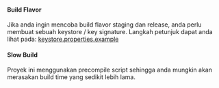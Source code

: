 #### Build Flavor
Jika anda ingin mencoba build flavor staging dan release, anda perlu membuat sebuah keystore / key signature.
Langkah petunjuk dapat anda lihat pada: [keystore.properties.example](keystore.properties.example)

#### Slow Build
Proyek ini menggunakan precompile script sehingga anda mungkin akan merasakan build time yang sedikit lebih lama.
